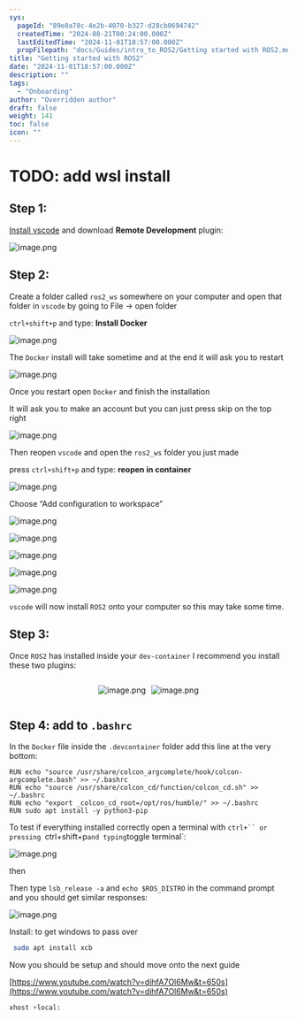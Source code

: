 ```yaml
---
sys:
  pageId: "89e0a78c-4e2b-4070-b327-d28cb0694742"
  createdTime: "2024-08-21T00:24:00.000Z"
  lastEditedTime: "2024-11-01T18:57:00.000Z"
  propFilepath: "docs/Guides/intro_to_ROS2/Getting started with ROS2.md"
title: "Getting started with ROS2"
date: "2024-11-01T18:57:00.000Z"
description: ""
tags:
  - "Onboarding"
author: "Overridden author"
draft: false
weight: 141
toc: false
icon: ""
---
```


# TODO: add wsl install

## Step 1:

[Install vscode](https://code.visualstudio.com/download) and download **Remote Development** plugin:

![image.png](https://prod-files-secure.s3.us-west-2.amazonaws.com/d518164a-d88e-44d1-a4ee-3adb3bd8bce0/efb52993-1881-4a40-b95e-6f020334f022/image.png?X-Amz-Algorithm=AWS4-HMAC-SHA256&X-Amz-Content-Sha256=UNSIGNED-PAYLOAD&X-Amz-Credential=ASIAZI2LB466UFGRQJZO%2F20250404%2Fus-west-2%2Fs3%2Faws4_request&X-Amz-Date=20250404T140822Z&X-Amz-Expires=3600&X-Amz-Security-Token=IQoJb3JpZ2luX2VjEJ7%2F%2F%2F%2F%2F%2F%2F%2F%2F%2FwEaCXVzLXdlc3QtMiJIMEYCIQCsJEv71%2FUoPPhSWULmeSukTQ4i%2BLNfisNsPFHpWACb%2FgIhAJRFJ1e74nBKkpR%2BhIK2EBWpB9WhkpD8dWJEmj1r7qzLKv8DCBcQABoMNjM3NDIzMTgzODA1IgzIfsB1dQC94tzw%2BEIq3AP5F%2FTgvK1HXa1%2BtHUk5z7Bu9TS1FDO%2BhUruDeCiTcdv489cZoTd2783QNYYgONm9e46zdKJHS%2FFgUb72srK3jE%2FZXIR%2BYqVqoVvjD1305IHNSl5Qy%2BOmGhO3Ziwba2Jkb34vl525nSTbvqDi9qQAPWCA1ojsC%2FQJgqQ1kzhCM3A8YRiLi6dxcd7PxRfYPLWnTumnU5R%2BWraC%2Fxtemz6%2FDX0qoq2GTsk6%2BEHlib65k9m2HY9Fsty1WlmWjjptUBG8XsilM0jbkWh6B4vmv%2BUjdWnYPDckzV0mVle0FW8AEWvI75LncAWORWZlco6ApEgnudiHZsytIfaRutGd4TULHN89h7XQdPY%2FA6AgXLuqcaJRTAdqNnfncyc8TBsNntMHsC6asQcEwCEYLXS91ziNBW%2FD8dZ8Iq%2Bmm7SdOVM76lcszR%2Bv%2BqRq6KnYuLa18Cu5yI8TwTEkyZl5%2BEcnd%2FWs4%2Bl7x9fTnUNbz21J2R%2Bn5mkjMux68PKadUinbQAQlI1mnwa%2BGk5XXry81N6ZPK708Cuj6qdrVoGA%2FUN8nVxVq6NVrqDfmDxVpJBhbWTk6j4vJuVXN2e1K4IcY7IDoJj7KUb%2FIrOnxJaW%2B15zIbgW%2FdCOsVia4pYu7IxnOGszDMzL%2B%2FBjqkAXd46neCCgGGQ7hmFia%2FUhw4OlznaQZbxW8Rmuf3Tzy%2FB%2FXQge%2B%2FkktXaLaL2RiOAAbebCiaigHaxjO6A156ga85o4xG4Puko7qXsWXTQc86wwRCeWTwGCsRB5%2B6to%2BAd0eRu5VSO2odpM0cNKdntqGTNhgJM8o88HpHftMJOdbsWZLUGOd4Gm2%2BmxpUVD15WNwYawJcQMgzD3vEg6CSKj9BzYmf&X-Amz-Signature=fb2872c3f1aea09a292ea67fe26ebe50cc30c807659c5c04ac97260a26fa74ef&X-Amz-SignedHeaders=host&x-id=GetObject)

## Step 2:

Create a folder called `ros2_ws` somewhere on your computer and open that folder in `vscode` by going to File → open folder 

`ctrl+shift+p` and type: **Install Docker**

![image.png](https://prod-files-secure.s3.us-west-2.amazonaws.com/d518164a-d88e-44d1-a4ee-3adb3bd8bce0/2269dc0e-1cd5-47ff-bceb-c04ad9b2eab0/image.png?X-Amz-Algorithm=AWS4-HMAC-SHA256&X-Amz-Content-Sha256=UNSIGNED-PAYLOAD&X-Amz-Credential=ASIAZI2LB466UFGRQJZO%2F20250404%2Fus-west-2%2Fs3%2Faws4_request&X-Amz-Date=20250404T140822Z&X-Amz-Expires=3600&X-Amz-Security-Token=IQoJb3JpZ2luX2VjEJ7%2F%2F%2F%2F%2F%2F%2F%2F%2F%2FwEaCXVzLXdlc3QtMiJIMEYCIQCsJEv71%2FUoPPhSWULmeSukTQ4i%2BLNfisNsPFHpWACb%2FgIhAJRFJ1e74nBKkpR%2BhIK2EBWpB9WhkpD8dWJEmj1r7qzLKv8DCBcQABoMNjM3NDIzMTgzODA1IgzIfsB1dQC94tzw%2BEIq3AP5F%2FTgvK1HXa1%2BtHUk5z7Bu9TS1FDO%2BhUruDeCiTcdv489cZoTd2783QNYYgONm9e46zdKJHS%2FFgUb72srK3jE%2FZXIR%2BYqVqoVvjD1305IHNSl5Qy%2BOmGhO3Ziwba2Jkb34vl525nSTbvqDi9qQAPWCA1ojsC%2FQJgqQ1kzhCM3A8YRiLi6dxcd7PxRfYPLWnTumnU5R%2BWraC%2Fxtemz6%2FDX0qoq2GTsk6%2BEHlib65k9m2HY9Fsty1WlmWjjptUBG8XsilM0jbkWh6B4vmv%2BUjdWnYPDckzV0mVle0FW8AEWvI75LncAWORWZlco6ApEgnudiHZsytIfaRutGd4TULHN89h7XQdPY%2FA6AgXLuqcaJRTAdqNnfncyc8TBsNntMHsC6asQcEwCEYLXS91ziNBW%2FD8dZ8Iq%2Bmm7SdOVM76lcszR%2Bv%2BqRq6KnYuLa18Cu5yI8TwTEkyZl5%2BEcnd%2FWs4%2Bl7x9fTnUNbz21J2R%2Bn5mkjMux68PKadUinbQAQlI1mnwa%2BGk5XXry81N6ZPK708Cuj6qdrVoGA%2FUN8nVxVq6NVrqDfmDxVpJBhbWTk6j4vJuVXN2e1K4IcY7IDoJj7KUb%2FIrOnxJaW%2B15zIbgW%2FdCOsVia4pYu7IxnOGszDMzL%2B%2FBjqkAXd46neCCgGGQ7hmFia%2FUhw4OlznaQZbxW8Rmuf3Tzy%2FB%2FXQge%2B%2FkktXaLaL2RiOAAbebCiaigHaxjO6A156ga85o4xG4Puko7qXsWXTQc86wwRCeWTwGCsRB5%2B6to%2BAd0eRu5VSO2odpM0cNKdntqGTNhgJM8o88HpHftMJOdbsWZLUGOd4Gm2%2BmxpUVD15WNwYawJcQMgzD3vEg6CSKj9BzYmf&X-Amz-Signature=4ed555a3220ce7cdf1a5361c29af62be9b49820edfe14efc6093c0a287a0506d&X-Amz-SignedHeaders=host&x-id=GetObject)

The `Docker` install will take sometime and at the end it will ask you to restart

![image.png](https://prod-files-secure.s3.us-west-2.amazonaws.com/d518164a-d88e-44d1-a4ee-3adb3bd8bce0/ed233f78-be33-4b1f-b89c-9c346c0e961e/image.png?X-Amz-Algorithm=AWS4-HMAC-SHA256&X-Amz-Content-Sha256=UNSIGNED-PAYLOAD&X-Amz-Credential=ASIAZI2LB466UFGRQJZO%2F20250404%2Fus-west-2%2Fs3%2Faws4_request&X-Amz-Date=20250404T140822Z&X-Amz-Expires=3600&X-Amz-Security-Token=IQoJb3JpZ2luX2VjEJ7%2F%2F%2F%2F%2F%2F%2F%2F%2F%2FwEaCXVzLXdlc3QtMiJIMEYCIQCsJEv71%2FUoPPhSWULmeSukTQ4i%2BLNfisNsPFHpWACb%2FgIhAJRFJ1e74nBKkpR%2BhIK2EBWpB9WhkpD8dWJEmj1r7qzLKv8DCBcQABoMNjM3NDIzMTgzODA1IgzIfsB1dQC94tzw%2BEIq3AP5F%2FTgvK1HXa1%2BtHUk5z7Bu9TS1FDO%2BhUruDeCiTcdv489cZoTd2783QNYYgONm9e46zdKJHS%2FFgUb72srK3jE%2FZXIR%2BYqVqoVvjD1305IHNSl5Qy%2BOmGhO3Ziwba2Jkb34vl525nSTbvqDi9qQAPWCA1ojsC%2FQJgqQ1kzhCM3A8YRiLi6dxcd7PxRfYPLWnTumnU5R%2BWraC%2Fxtemz6%2FDX0qoq2GTsk6%2BEHlib65k9m2HY9Fsty1WlmWjjptUBG8XsilM0jbkWh6B4vmv%2BUjdWnYPDckzV0mVle0FW8AEWvI75LncAWORWZlco6ApEgnudiHZsytIfaRutGd4TULHN89h7XQdPY%2FA6AgXLuqcaJRTAdqNnfncyc8TBsNntMHsC6asQcEwCEYLXS91ziNBW%2FD8dZ8Iq%2Bmm7SdOVM76lcszR%2Bv%2BqRq6KnYuLa18Cu5yI8TwTEkyZl5%2BEcnd%2FWs4%2Bl7x9fTnUNbz21J2R%2Bn5mkjMux68PKadUinbQAQlI1mnwa%2BGk5XXry81N6ZPK708Cuj6qdrVoGA%2FUN8nVxVq6NVrqDfmDxVpJBhbWTk6j4vJuVXN2e1K4IcY7IDoJj7KUb%2FIrOnxJaW%2B15zIbgW%2FdCOsVia4pYu7IxnOGszDMzL%2B%2FBjqkAXd46neCCgGGQ7hmFia%2FUhw4OlznaQZbxW8Rmuf3Tzy%2FB%2FXQge%2B%2FkktXaLaL2RiOAAbebCiaigHaxjO6A156ga85o4xG4Puko7qXsWXTQc86wwRCeWTwGCsRB5%2B6to%2BAd0eRu5VSO2odpM0cNKdntqGTNhgJM8o88HpHftMJOdbsWZLUGOd4Gm2%2BmxpUVD15WNwYawJcQMgzD3vEg6CSKj9BzYmf&X-Amz-Signature=c3c4984be0a04166ab49e33f02dc0229da81343184bf22ac8617a48586bb08f8&X-Amz-SignedHeaders=host&x-id=GetObject)

Once you restart open `Docker` and finish the installation

It will ask you to make an account but you can just press skip on the top right

![image.png](https://prod-files-secure.s3.us-west-2.amazonaws.com/d518164a-d88e-44d1-a4ee-3adb3bd8bce0/21010ad9-1659-4fd9-9f59-9932a09b2a3d/image.png?X-Amz-Algorithm=AWS4-HMAC-SHA256&X-Amz-Content-Sha256=UNSIGNED-PAYLOAD&X-Amz-Credential=ASIAZI2LB466UFGRQJZO%2F20250404%2Fus-west-2%2Fs3%2Faws4_request&X-Amz-Date=20250404T140822Z&X-Amz-Expires=3600&X-Amz-Security-Token=IQoJb3JpZ2luX2VjEJ7%2F%2F%2F%2F%2F%2F%2F%2F%2F%2FwEaCXVzLXdlc3QtMiJIMEYCIQCsJEv71%2FUoPPhSWULmeSukTQ4i%2BLNfisNsPFHpWACb%2FgIhAJRFJ1e74nBKkpR%2BhIK2EBWpB9WhkpD8dWJEmj1r7qzLKv8DCBcQABoMNjM3NDIzMTgzODA1IgzIfsB1dQC94tzw%2BEIq3AP5F%2FTgvK1HXa1%2BtHUk5z7Bu9TS1FDO%2BhUruDeCiTcdv489cZoTd2783QNYYgONm9e46zdKJHS%2FFgUb72srK3jE%2FZXIR%2BYqVqoVvjD1305IHNSl5Qy%2BOmGhO3Ziwba2Jkb34vl525nSTbvqDi9qQAPWCA1ojsC%2FQJgqQ1kzhCM3A8YRiLi6dxcd7PxRfYPLWnTumnU5R%2BWraC%2Fxtemz6%2FDX0qoq2GTsk6%2BEHlib65k9m2HY9Fsty1WlmWjjptUBG8XsilM0jbkWh6B4vmv%2BUjdWnYPDckzV0mVle0FW8AEWvI75LncAWORWZlco6ApEgnudiHZsytIfaRutGd4TULHN89h7XQdPY%2FA6AgXLuqcaJRTAdqNnfncyc8TBsNntMHsC6asQcEwCEYLXS91ziNBW%2FD8dZ8Iq%2Bmm7SdOVM76lcszR%2Bv%2BqRq6KnYuLa18Cu5yI8TwTEkyZl5%2BEcnd%2FWs4%2Bl7x9fTnUNbz21J2R%2Bn5mkjMux68PKadUinbQAQlI1mnwa%2BGk5XXry81N6ZPK708Cuj6qdrVoGA%2FUN8nVxVq6NVrqDfmDxVpJBhbWTk6j4vJuVXN2e1K4IcY7IDoJj7KUb%2FIrOnxJaW%2B15zIbgW%2FdCOsVia4pYu7IxnOGszDMzL%2B%2FBjqkAXd46neCCgGGQ7hmFia%2FUhw4OlznaQZbxW8Rmuf3Tzy%2FB%2FXQge%2B%2FkktXaLaL2RiOAAbebCiaigHaxjO6A156ga85o4xG4Puko7qXsWXTQc86wwRCeWTwGCsRB5%2B6to%2BAd0eRu5VSO2odpM0cNKdntqGTNhgJM8o88HpHftMJOdbsWZLUGOd4Gm2%2BmxpUVD15WNwYawJcQMgzD3vEg6CSKj9BzYmf&X-Amz-Signature=6e923c297c948b8b697cc81718df5d3632b07cc315b0352e133c5b612461ea53&X-Amz-SignedHeaders=host&x-id=GetObject)

Then reopen `vscode` and open the `ros2_ws` folder you just made

press `ctrl+shift+p` and type: **reopen in container**

![image.png](https://prod-files-secure.s3.us-west-2.amazonaws.com/d518164a-d88e-44d1-a4ee-3adb3bd8bce0/4e93b8c2-41ad-488c-8095-c74205196118/image.png?X-Amz-Algorithm=AWS4-HMAC-SHA256&X-Amz-Content-Sha256=UNSIGNED-PAYLOAD&X-Amz-Credential=ASIAZI2LB466UFGRQJZO%2F20250404%2Fus-west-2%2Fs3%2Faws4_request&X-Amz-Date=20250404T140822Z&X-Amz-Expires=3600&X-Amz-Security-Token=IQoJb3JpZ2luX2VjEJ7%2F%2F%2F%2F%2F%2F%2F%2F%2F%2FwEaCXVzLXdlc3QtMiJIMEYCIQCsJEv71%2FUoPPhSWULmeSukTQ4i%2BLNfisNsPFHpWACb%2FgIhAJRFJ1e74nBKkpR%2BhIK2EBWpB9WhkpD8dWJEmj1r7qzLKv8DCBcQABoMNjM3NDIzMTgzODA1IgzIfsB1dQC94tzw%2BEIq3AP5F%2FTgvK1HXa1%2BtHUk5z7Bu9TS1FDO%2BhUruDeCiTcdv489cZoTd2783QNYYgONm9e46zdKJHS%2FFgUb72srK3jE%2FZXIR%2BYqVqoVvjD1305IHNSl5Qy%2BOmGhO3Ziwba2Jkb34vl525nSTbvqDi9qQAPWCA1ojsC%2FQJgqQ1kzhCM3A8YRiLi6dxcd7PxRfYPLWnTumnU5R%2BWraC%2Fxtemz6%2FDX0qoq2GTsk6%2BEHlib65k9m2HY9Fsty1WlmWjjptUBG8XsilM0jbkWh6B4vmv%2BUjdWnYPDckzV0mVle0FW8AEWvI75LncAWORWZlco6ApEgnudiHZsytIfaRutGd4TULHN89h7XQdPY%2FA6AgXLuqcaJRTAdqNnfncyc8TBsNntMHsC6asQcEwCEYLXS91ziNBW%2FD8dZ8Iq%2Bmm7SdOVM76lcszR%2Bv%2BqRq6KnYuLa18Cu5yI8TwTEkyZl5%2BEcnd%2FWs4%2Bl7x9fTnUNbz21J2R%2Bn5mkjMux68PKadUinbQAQlI1mnwa%2BGk5XXry81N6ZPK708Cuj6qdrVoGA%2FUN8nVxVq6NVrqDfmDxVpJBhbWTk6j4vJuVXN2e1K4IcY7IDoJj7KUb%2FIrOnxJaW%2B15zIbgW%2FdCOsVia4pYu7IxnOGszDMzL%2B%2FBjqkAXd46neCCgGGQ7hmFia%2FUhw4OlznaQZbxW8Rmuf3Tzy%2FB%2FXQge%2B%2FkktXaLaL2RiOAAbebCiaigHaxjO6A156ga85o4xG4Puko7qXsWXTQc86wwRCeWTwGCsRB5%2B6to%2BAd0eRu5VSO2odpM0cNKdntqGTNhgJM8o88HpHftMJOdbsWZLUGOd4Gm2%2BmxpUVD15WNwYawJcQMgzD3vEg6CSKj9BzYmf&X-Amz-Signature=b44b2b345ffcec7190f1b260057f588d7827a64b05f08d801f4530fdfd4a6e6a&X-Amz-SignedHeaders=host&x-id=GetObject)

Choose “Add configuration to workspace”

![image.png](https://prod-files-secure.s3.us-west-2.amazonaws.com/d518164a-d88e-44d1-a4ee-3adb3bd8bce0/9560b282-5060-4989-ba37-97e7b2c22476/image.png?X-Amz-Algorithm=AWS4-HMAC-SHA256&X-Amz-Content-Sha256=UNSIGNED-PAYLOAD&X-Amz-Credential=ASIAZI2LB466UFGRQJZO%2F20250404%2Fus-west-2%2Fs3%2Faws4_request&X-Amz-Date=20250404T140822Z&X-Amz-Expires=3600&X-Amz-Security-Token=IQoJb3JpZ2luX2VjEJ7%2F%2F%2F%2F%2F%2F%2F%2F%2F%2FwEaCXVzLXdlc3QtMiJIMEYCIQCsJEv71%2FUoPPhSWULmeSukTQ4i%2BLNfisNsPFHpWACb%2FgIhAJRFJ1e74nBKkpR%2BhIK2EBWpB9WhkpD8dWJEmj1r7qzLKv8DCBcQABoMNjM3NDIzMTgzODA1IgzIfsB1dQC94tzw%2BEIq3AP5F%2FTgvK1HXa1%2BtHUk5z7Bu9TS1FDO%2BhUruDeCiTcdv489cZoTd2783QNYYgONm9e46zdKJHS%2FFgUb72srK3jE%2FZXIR%2BYqVqoVvjD1305IHNSl5Qy%2BOmGhO3Ziwba2Jkb34vl525nSTbvqDi9qQAPWCA1ojsC%2FQJgqQ1kzhCM3A8YRiLi6dxcd7PxRfYPLWnTumnU5R%2BWraC%2Fxtemz6%2FDX0qoq2GTsk6%2BEHlib65k9m2HY9Fsty1WlmWjjptUBG8XsilM0jbkWh6B4vmv%2BUjdWnYPDckzV0mVle0FW8AEWvI75LncAWORWZlco6ApEgnudiHZsytIfaRutGd4TULHN89h7XQdPY%2FA6AgXLuqcaJRTAdqNnfncyc8TBsNntMHsC6asQcEwCEYLXS91ziNBW%2FD8dZ8Iq%2Bmm7SdOVM76lcszR%2Bv%2BqRq6KnYuLa18Cu5yI8TwTEkyZl5%2BEcnd%2FWs4%2Bl7x9fTnUNbz21J2R%2Bn5mkjMux68PKadUinbQAQlI1mnwa%2BGk5XXry81N6ZPK708Cuj6qdrVoGA%2FUN8nVxVq6NVrqDfmDxVpJBhbWTk6j4vJuVXN2e1K4IcY7IDoJj7KUb%2FIrOnxJaW%2B15zIbgW%2FdCOsVia4pYu7IxnOGszDMzL%2B%2FBjqkAXd46neCCgGGQ7hmFia%2FUhw4OlznaQZbxW8Rmuf3Tzy%2FB%2FXQge%2B%2FkktXaLaL2RiOAAbebCiaigHaxjO6A156ga85o4xG4Puko7qXsWXTQc86wwRCeWTwGCsRB5%2B6to%2BAd0eRu5VSO2odpM0cNKdntqGTNhgJM8o88HpHftMJOdbsWZLUGOd4Gm2%2BmxpUVD15WNwYawJcQMgzD3vEg6CSKj9BzYmf&X-Amz-Signature=136518e4ed2ec94750edefcc3d5c774dfbd9fc0ad6defd87f6792f7436b5ec42&X-Amz-SignedHeaders=host&x-id=GetObject)

![image.png](https://prod-files-secure.s3.us-west-2.amazonaws.com/d518164a-d88e-44d1-a4ee-3adb3bd8bce0/2ee63f81-886b-48e8-a553-dc6e5eac99e4/image.png?X-Amz-Algorithm=AWS4-HMAC-SHA256&X-Amz-Content-Sha256=UNSIGNED-PAYLOAD&X-Amz-Credential=ASIAZI2LB466UFGRQJZO%2F20250404%2Fus-west-2%2Fs3%2Faws4_request&X-Amz-Date=20250404T140822Z&X-Amz-Expires=3600&X-Amz-Security-Token=IQoJb3JpZ2luX2VjEJ7%2F%2F%2F%2F%2F%2F%2F%2F%2F%2FwEaCXVzLXdlc3QtMiJIMEYCIQCsJEv71%2FUoPPhSWULmeSukTQ4i%2BLNfisNsPFHpWACb%2FgIhAJRFJ1e74nBKkpR%2BhIK2EBWpB9WhkpD8dWJEmj1r7qzLKv8DCBcQABoMNjM3NDIzMTgzODA1IgzIfsB1dQC94tzw%2BEIq3AP5F%2FTgvK1HXa1%2BtHUk5z7Bu9TS1FDO%2BhUruDeCiTcdv489cZoTd2783QNYYgONm9e46zdKJHS%2FFgUb72srK3jE%2FZXIR%2BYqVqoVvjD1305IHNSl5Qy%2BOmGhO3Ziwba2Jkb34vl525nSTbvqDi9qQAPWCA1ojsC%2FQJgqQ1kzhCM3A8YRiLi6dxcd7PxRfYPLWnTumnU5R%2BWraC%2Fxtemz6%2FDX0qoq2GTsk6%2BEHlib65k9m2HY9Fsty1WlmWjjptUBG8XsilM0jbkWh6B4vmv%2BUjdWnYPDckzV0mVle0FW8AEWvI75LncAWORWZlco6ApEgnudiHZsytIfaRutGd4TULHN89h7XQdPY%2FA6AgXLuqcaJRTAdqNnfncyc8TBsNntMHsC6asQcEwCEYLXS91ziNBW%2FD8dZ8Iq%2Bmm7SdOVM76lcszR%2Bv%2BqRq6KnYuLa18Cu5yI8TwTEkyZl5%2BEcnd%2FWs4%2Bl7x9fTnUNbz21J2R%2Bn5mkjMux68PKadUinbQAQlI1mnwa%2BGk5XXry81N6ZPK708Cuj6qdrVoGA%2FUN8nVxVq6NVrqDfmDxVpJBhbWTk6j4vJuVXN2e1K4IcY7IDoJj7KUb%2FIrOnxJaW%2B15zIbgW%2FdCOsVia4pYu7IxnOGszDMzL%2B%2FBjqkAXd46neCCgGGQ7hmFia%2FUhw4OlznaQZbxW8Rmuf3Tzy%2FB%2FXQge%2B%2FkktXaLaL2RiOAAbebCiaigHaxjO6A156ga85o4xG4Puko7qXsWXTQc86wwRCeWTwGCsRB5%2B6to%2BAd0eRu5VSO2odpM0cNKdntqGTNhgJM8o88HpHftMJOdbsWZLUGOd4Gm2%2BmxpUVD15WNwYawJcQMgzD3vEg6CSKj9BzYmf&X-Amz-Signature=b941710d901ddc5fd8f726b975e21f5ea7cbfdf76dccb4a2f717fac10f7e6f54&X-Amz-SignedHeaders=host&x-id=GetObject)

![image.png](https://prod-files-secure.s3.us-west-2.amazonaws.com/d518164a-d88e-44d1-a4ee-3adb3bd8bce0/ae1580b2-b048-407e-aed9-b584224a7a04/image.png?X-Amz-Algorithm=AWS4-HMAC-SHA256&X-Amz-Content-Sha256=UNSIGNED-PAYLOAD&X-Amz-Credential=ASIAZI2LB466UFGRQJZO%2F20250404%2Fus-west-2%2Fs3%2Faws4_request&X-Amz-Date=20250404T140822Z&X-Amz-Expires=3600&X-Amz-Security-Token=IQoJb3JpZ2luX2VjEJ7%2F%2F%2F%2F%2F%2F%2F%2F%2F%2FwEaCXVzLXdlc3QtMiJIMEYCIQCsJEv71%2FUoPPhSWULmeSukTQ4i%2BLNfisNsPFHpWACb%2FgIhAJRFJ1e74nBKkpR%2BhIK2EBWpB9WhkpD8dWJEmj1r7qzLKv8DCBcQABoMNjM3NDIzMTgzODA1IgzIfsB1dQC94tzw%2BEIq3AP5F%2FTgvK1HXa1%2BtHUk5z7Bu9TS1FDO%2BhUruDeCiTcdv489cZoTd2783QNYYgONm9e46zdKJHS%2FFgUb72srK3jE%2FZXIR%2BYqVqoVvjD1305IHNSl5Qy%2BOmGhO3Ziwba2Jkb34vl525nSTbvqDi9qQAPWCA1ojsC%2FQJgqQ1kzhCM3A8YRiLi6dxcd7PxRfYPLWnTumnU5R%2BWraC%2Fxtemz6%2FDX0qoq2GTsk6%2BEHlib65k9m2HY9Fsty1WlmWjjptUBG8XsilM0jbkWh6B4vmv%2BUjdWnYPDckzV0mVle0FW8AEWvI75LncAWORWZlco6ApEgnudiHZsytIfaRutGd4TULHN89h7XQdPY%2FA6AgXLuqcaJRTAdqNnfncyc8TBsNntMHsC6asQcEwCEYLXS91ziNBW%2FD8dZ8Iq%2Bmm7SdOVM76lcszR%2Bv%2BqRq6KnYuLa18Cu5yI8TwTEkyZl5%2BEcnd%2FWs4%2Bl7x9fTnUNbz21J2R%2Bn5mkjMux68PKadUinbQAQlI1mnwa%2BGk5XXry81N6ZPK708Cuj6qdrVoGA%2FUN8nVxVq6NVrqDfmDxVpJBhbWTk6j4vJuVXN2e1K4IcY7IDoJj7KUb%2FIrOnxJaW%2B15zIbgW%2FdCOsVia4pYu7IxnOGszDMzL%2B%2FBjqkAXd46neCCgGGQ7hmFia%2FUhw4OlznaQZbxW8Rmuf3Tzy%2FB%2FXQge%2B%2FkktXaLaL2RiOAAbebCiaigHaxjO6A156ga85o4xG4Puko7qXsWXTQc86wwRCeWTwGCsRB5%2B6to%2BAd0eRu5VSO2odpM0cNKdntqGTNhgJM8o88HpHftMJOdbsWZLUGOd4Gm2%2BmxpUVD15WNwYawJcQMgzD3vEg6CSKj9BzYmf&X-Amz-Signature=e95b4b0974b62ca37dc762f8786b792ba924eb1ac80f976c79c169e4d6647fd0&X-Amz-SignedHeaders=host&x-id=GetObject)

![image.png](https://prod-files-secure.s3.us-west-2.amazonaws.com/d518164a-d88e-44d1-a4ee-3adb3bd8bce0/53255b28-f75e-430f-b9e3-c0ac8577e42b/image.png?X-Amz-Algorithm=AWS4-HMAC-SHA256&X-Amz-Content-Sha256=UNSIGNED-PAYLOAD&X-Amz-Credential=ASIAZI2LB466UFGRQJZO%2F20250404%2Fus-west-2%2Fs3%2Faws4_request&X-Amz-Date=20250404T140822Z&X-Amz-Expires=3600&X-Amz-Security-Token=IQoJb3JpZ2luX2VjEJ7%2F%2F%2F%2F%2F%2F%2F%2F%2F%2FwEaCXVzLXdlc3QtMiJIMEYCIQCsJEv71%2FUoPPhSWULmeSukTQ4i%2BLNfisNsPFHpWACb%2FgIhAJRFJ1e74nBKkpR%2BhIK2EBWpB9WhkpD8dWJEmj1r7qzLKv8DCBcQABoMNjM3NDIzMTgzODA1IgzIfsB1dQC94tzw%2BEIq3AP5F%2FTgvK1HXa1%2BtHUk5z7Bu9TS1FDO%2BhUruDeCiTcdv489cZoTd2783QNYYgONm9e46zdKJHS%2FFgUb72srK3jE%2FZXIR%2BYqVqoVvjD1305IHNSl5Qy%2BOmGhO3Ziwba2Jkb34vl525nSTbvqDi9qQAPWCA1ojsC%2FQJgqQ1kzhCM3A8YRiLi6dxcd7PxRfYPLWnTumnU5R%2BWraC%2Fxtemz6%2FDX0qoq2GTsk6%2BEHlib65k9m2HY9Fsty1WlmWjjptUBG8XsilM0jbkWh6B4vmv%2BUjdWnYPDckzV0mVle0FW8AEWvI75LncAWORWZlco6ApEgnudiHZsytIfaRutGd4TULHN89h7XQdPY%2FA6AgXLuqcaJRTAdqNnfncyc8TBsNntMHsC6asQcEwCEYLXS91ziNBW%2FD8dZ8Iq%2Bmm7SdOVM76lcszR%2Bv%2BqRq6KnYuLa18Cu5yI8TwTEkyZl5%2BEcnd%2FWs4%2Bl7x9fTnUNbz21J2R%2Bn5mkjMux68PKadUinbQAQlI1mnwa%2BGk5XXry81N6ZPK708Cuj6qdrVoGA%2FUN8nVxVq6NVrqDfmDxVpJBhbWTk6j4vJuVXN2e1K4IcY7IDoJj7KUb%2FIrOnxJaW%2B15zIbgW%2FdCOsVia4pYu7IxnOGszDMzL%2B%2FBjqkAXd46neCCgGGQ7hmFia%2FUhw4OlznaQZbxW8Rmuf3Tzy%2FB%2FXQge%2B%2FkktXaLaL2RiOAAbebCiaigHaxjO6A156ga85o4xG4Puko7qXsWXTQc86wwRCeWTwGCsRB5%2B6to%2BAd0eRu5VSO2odpM0cNKdntqGTNhgJM8o88HpHftMJOdbsWZLUGOd4Gm2%2BmxpUVD15WNwYawJcQMgzD3vEg6CSKj9BzYmf&X-Amz-Signature=05d6ceffa67579cc172e9105ca343f72178eb8d4104fcd2c2360f76b296fe2c9&X-Amz-SignedHeaders=host&x-id=GetObject)

![image.png](https://prod-files-secure.s3.us-west-2.amazonaws.com/d518164a-d88e-44d1-a4ee-3adb3bd8bce0/7c562767-5af9-4ffb-97d1-327bcdf4ee00/image.png?X-Amz-Algorithm=AWS4-HMAC-SHA256&X-Amz-Content-Sha256=UNSIGNED-PAYLOAD&X-Amz-Credential=ASIAZI2LB466UFGRQJZO%2F20250404%2Fus-west-2%2Fs3%2Faws4_request&X-Amz-Date=20250404T140822Z&X-Amz-Expires=3600&X-Amz-Security-Token=IQoJb3JpZ2luX2VjEJ7%2F%2F%2F%2F%2F%2F%2F%2F%2F%2FwEaCXVzLXdlc3QtMiJIMEYCIQCsJEv71%2FUoPPhSWULmeSukTQ4i%2BLNfisNsPFHpWACb%2FgIhAJRFJ1e74nBKkpR%2BhIK2EBWpB9WhkpD8dWJEmj1r7qzLKv8DCBcQABoMNjM3NDIzMTgzODA1IgzIfsB1dQC94tzw%2BEIq3AP5F%2FTgvK1HXa1%2BtHUk5z7Bu9TS1FDO%2BhUruDeCiTcdv489cZoTd2783QNYYgONm9e46zdKJHS%2FFgUb72srK3jE%2FZXIR%2BYqVqoVvjD1305IHNSl5Qy%2BOmGhO3Ziwba2Jkb34vl525nSTbvqDi9qQAPWCA1ojsC%2FQJgqQ1kzhCM3A8YRiLi6dxcd7PxRfYPLWnTumnU5R%2BWraC%2Fxtemz6%2FDX0qoq2GTsk6%2BEHlib65k9m2HY9Fsty1WlmWjjptUBG8XsilM0jbkWh6B4vmv%2BUjdWnYPDckzV0mVle0FW8AEWvI75LncAWORWZlco6ApEgnudiHZsytIfaRutGd4TULHN89h7XQdPY%2FA6AgXLuqcaJRTAdqNnfncyc8TBsNntMHsC6asQcEwCEYLXS91ziNBW%2FD8dZ8Iq%2Bmm7SdOVM76lcszR%2Bv%2BqRq6KnYuLa18Cu5yI8TwTEkyZl5%2BEcnd%2FWs4%2Bl7x9fTnUNbz21J2R%2Bn5mkjMux68PKadUinbQAQlI1mnwa%2BGk5XXry81N6ZPK708Cuj6qdrVoGA%2FUN8nVxVq6NVrqDfmDxVpJBhbWTk6j4vJuVXN2e1K4IcY7IDoJj7KUb%2FIrOnxJaW%2B15zIbgW%2FdCOsVia4pYu7IxnOGszDMzL%2B%2FBjqkAXd46neCCgGGQ7hmFia%2FUhw4OlznaQZbxW8Rmuf3Tzy%2FB%2FXQge%2B%2FkktXaLaL2RiOAAbebCiaigHaxjO6A156ga85o4xG4Puko7qXsWXTQc86wwRCeWTwGCsRB5%2B6to%2BAd0eRu5VSO2odpM0cNKdntqGTNhgJM8o88HpHftMJOdbsWZLUGOd4Gm2%2BmxpUVD15WNwYawJcQMgzD3vEg6CSKj9BzYmf&X-Amz-Signature=d7d57917cc0aebdbc3c11c2e271410ff3c8036017c0ad3cc9ee3644f6345763d&X-Amz-SignedHeaders=host&x-id=GetObject)

`vscode` will now install `ROS2` onto your computer so this may take some time.

## Step 3:

Once `ROS2` has installed inside your `dev-container` I recommend you install these two plugins:

<div style="display: flex;flex-direction: row; column-gap:10px; max-width: 630px;justify-content: center;">
<div>

![image.png](https://prod-files-secure.s3.us-west-2.amazonaws.com/d518164a-d88e-44d1-a4ee-3adb3bd8bce0/3fc3d550-5a54-4ba1-ba6b-faa01cdb7369/image.png?X-Amz-Algorithm=AWS4-HMAC-SHA256&X-Amz-Content-Sha256=UNSIGNED-PAYLOAD&X-Amz-Credential=ASIAZI2LB466YUPLYCA5%2F20250404%2Fus-west-2%2Fs3%2Faws4_request&X-Amz-Date=20250404T140826Z&X-Amz-Expires=3600&X-Amz-Security-Token=IQoJb3JpZ2luX2VjEJ7%2F%2F%2F%2F%2F%2F%2F%2F%2F%2FwEaCXVzLXdlc3QtMiJHMEUCIBbg%2BU%2FlBLhdJ6YW%2BXPGykz1nrMF9PzbeDs%2BnDe%2B0HZ4AiEAtGpR5lvOZnUm2CablBfHBghDGCRBySqGUYzwUR8w2Egq%2FwMIFxAAGgw2Mzc0MjMxODM4MDUiDC5%2F07dp%2BKjDz%2FdnoyrcAz8lR6lEEYi10FkXv0JCM4HiVhE6tc8aK%2FTgMO0D3XIhK7B1M6uELrfukMaMtcGHHzqM9ujMBq5PiwVg1bH1PtUkdqDF%2FUOsktfyPXZmRZj4KZuT2qY6cGm3B8gZPh3SatYh9UXv6aR02go3snB8atBs05SLkspTwrMcmu%2Ff3J%2F9y2UF8rPnjbcoxT%2BaKOUVuhjUBpyagkfdRGHiCoIy058Tqlez3kpmlPew7OxzcaJSKBvY%2FvT%2BBSR884SGeXOxZPeC8C0SH26Pp7wjApRBhX%2Fn8sBqNReLlRJ3pVueE58CXzn4%2BCd3Bpkm9QAplCjXdBYuOYsEWb6ocC86D7teehKEcHf6nkfYkR6sREwqHv8xOXA1Pu%2FLwVCaBK14E1%2ByZUxJ0ljZZSSfq%2BrSuY4kw40rJp%2F7e8AX6ZH2FjILJNw4KFR7ESOHlA0W4%2FBmX0j192wl39jOsDxIvV55A7xKX7MOHac08zykXyucl9GyOxdzEcOWugmiZcbeCCW4Ze1tqckn1TdnLgJyDEzuVoIPJ9DgbXbveG6AZLsF%2B6nkpo5TzY81nirF61fbukhT658oxRZTErjAmFQOxSiB07o4D4tBntW3bv3Aq6W2MwMJzePNZudzo9TNOafJjoLkMN%2FNv78GOqUBfAnlUjYsql%2FOnVR4k8D%2B08fYNYQQYFt95W7sKtaOeacX42O7FdjgVsLPbgdwDiIGUgA%2Fq6lh7HFfprd0Btw8Yf5d6ydA9h12dVnbsRWmVml84jR%2BiVOG%2BdAzGbsQE2WxyP2Bya5OqFJgvHAOSN7KxRoG8xpVnTrXPMNUNukfDzrwagJRXExlZvu%2FDPl79d5%2B8%2BPT9eLbJMs2wwldcvJ%2FNLQE9p%2BJ&X-Amz-Signature=74bb57422eebaa37e0b09ba86f207a0fdc6824eea6e943e3dcbf226c586ec223&X-Amz-SignedHeaders=host&x-id=GetObject)

</div>
<div>

![image.png](https://prod-files-secure.s3.us-west-2.amazonaws.com/d518164a-d88e-44d1-a4ee-3adb3bd8bce0/d994cc66-13c2-4093-a5a3-f84cf4601a82/image.png?X-Amz-Algorithm=AWS4-HMAC-SHA256&X-Amz-Content-Sha256=UNSIGNED-PAYLOAD&X-Amz-Credential=ASIAZI2LB466SH5YBZZP%2F20250404%2Fus-west-2%2Fs3%2Faws4_request&X-Amz-Date=20250404T140828Z&X-Amz-Expires=3600&X-Amz-Security-Token=IQoJb3JpZ2luX2VjEJ7%2F%2F%2F%2F%2F%2F%2F%2F%2F%2FwEaCXVzLXdlc3QtMiJIMEYCIQCGZsW9b%2FB23IVUB1Jo3w12g3%2FT%2FRiDpKuOQvwLwnYDzwIhAKaC7SjaYdr7t3iiIpuVAwKH113eavdr%2BAbg1vzqwym%2BKv8DCBcQABoMNjM3NDIzMTgzODA1IgwoX66HzmrIwOS5H2gq3ANTKySid0GqXn41DKb3yIWkxFoDzgTUx5vhueCiJYZ1C0QnLDYb2sRPXPDt%2FZaWws5pMaX1DQDPqa%2FKEY63focfrDXACV7MSska2K0qHqYy6Gct%2FcCmtX9ODdCVKylpoZPXp3cDzWUzkzg0ac19iIblLyZI2SsuQT6IlBBSCTAWMYB9WFfBnGsHLQ%2FAF1tsozhYFM4YWT2QRZyR2ChUMM4%2FOQk0zEd2eHufaq7AlONI%2B55Fh2b6YaLCdV%2Bv70Sce%2BOBxJvjXWixV8pNBkyfLClWIyJNWvbkcFSYG1obP70FLIFzCHuNDKa3%2BA%2F2qnl113XJT3L9AdFo6AHEWhyEwzs8xonRnSG%2Fcj6PbtOKvCZ09jgTfmlYbMxZsMdEh5ppcB1neXD8AWD2%2Brko3Vvv9HMe%2FitcrY8na1262tUt0pX9Rb%2F1bfcjT%2FwRif6jTRLRtdfBys11Bb736rm8fHG87jrM0i0TnUIN9e5NNkECdfmICxpZ%2FXRISkSD5g9UcfexYV0qoeWuIYe4AHskObmcb7%2Fz9tmt5%2BOsM8uBK26DvObwGKAMXBKozKuDDYkMHRdsn7uzeoQxxEMiWOn9Nx%2FPRSDHJyydPjfDheoCpyxbz0%2BpmzNKZ%2BLBTKCU8TxlfzCwzb%2B%2FBjqkASPPyShe6C3YcgzwHHwl6Q1DaL8VyEZtNcLWRaBsAFNKeBJ8yzgG6IWDQZDHGo0UYVfwZIHC5KcCz5BY7Tfzo0nIXhQGHMJZLYaDE%2FhI%2BEw5j47I4Ww0Vbc7h0YHVofV9isHQuQhIczu3r50HAsscHMDMhtnVFRGHy4tQXwjt6QVdcqJEsAOOyivxl5w5atgYWsBVd9GlJhvfJkwPY5MXuj4a6HQ&X-Amz-Signature=3c17d5cbd27ac8e4c6b2675d8a75605208b2cd8960eda59ffe4e77e3e74cd802&X-Amz-SignedHeaders=host&x-id=GetObject)

</div>
</div>

## Step 4: add to `.bashrc`

In the `Docker` file inside the `.devcontainer` folder add this line at the very bottom: 

```docker
RUN echo "source /usr/share/colcon_argcomplete/hook/colcon-argcomplete.bash" >> ~/.bashrc
RUN echo "source /usr/share/colcon_cd/function/colcon_cd.sh" >> ~/.bashrc
RUN echo "export _colcon_cd_root=/opt/ros/humble/" >> ~/.bashrc
RUN sudo apt install -y python3-pip 
```

To test if everything installed correctly open a terminal with `ctrl+`` or pressing `ctrl+shift+p` and typing `toggle terminal`:

![image.png](https://prod-files-secure.s3.us-west-2.amazonaws.com/d518164a-d88e-44d1-a4ee-3adb3bd8bce0/6a4943d8-b04e-4c02-9a58-775f3384d1a5/image.png?X-Amz-Algorithm=AWS4-HMAC-SHA256&X-Amz-Content-Sha256=UNSIGNED-PAYLOAD&X-Amz-Credential=ASIAZI2LB466UFGRQJZO%2F20250404%2Fus-west-2%2Fs3%2Faws4_request&X-Amz-Date=20250404T140822Z&X-Amz-Expires=3600&X-Amz-Security-Token=IQoJb3JpZ2luX2VjEJ7%2F%2F%2F%2F%2F%2F%2F%2F%2F%2FwEaCXVzLXdlc3QtMiJIMEYCIQCsJEv71%2FUoPPhSWULmeSukTQ4i%2BLNfisNsPFHpWACb%2FgIhAJRFJ1e74nBKkpR%2BhIK2EBWpB9WhkpD8dWJEmj1r7qzLKv8DCBcQABoMNjM3NDIzMTgzODA1IgzIfsB1dQC94tzw%2BEIq3AP5F%2FTgvK1HXa1%2BtHUk5z7Bu9TS1FDO%2BhUruDeCiTcdv489cZoTd2783QNYYgONm9e46zdKJHS%2FFgUb72srK3jE%2FZXIR%2BYqVqoVvjD1305IHNSl5Qy%2BOmGhO3Ziwba2Jkb34vl525nSTbvqDi9qQAPWCA1ojsC%2FQJgqQ1kzhCM3A8YRiLi6dxcd7PxRfYPLWnTumnU5R%2BWraC%2Fxtemz6%2FDX0qoq2GTsk6%2BEHlib65k9m2HY9Fsty1WlmWjjptUBG8XsilM0jbkWh6B4vmv%2BUjdWnYPDckzV0mVle0FW8AEWvI75LncAWORWZlco6ApEgnudiHZsytIfaRutGd4TULHN89h7XQdPY%2FA6AgXLuqcaJRTAdqNnfncyc8TBsNntMHsC6asQcEwCEYLXS91ziNBW%2FD8dZ8Iq%2Bmm7SdOVM76lcszR%2Bv%2BqRq6KnYuLa18Cu5yI8TwTEkyZl5%2BEcnd%2FWs4%2Bl7x9fTnUNbz21J2R%2Bn5mkjMux68PKadUinbQAQlI1mnwa%2BGk5XXry81N6ZPK708Cuj6qdrVoGA%2FUN8nVxVq6NVrqDfmDxVpJBhbWTk6j4vJuVXN2e1K4IcY7IDoJj7KUb%2FIrOnxJaW%2B15zIbgW%2FdCOsVia4pYu7IxnOGszDMzL%2B%2FBjqkAXd46neCCgGGQ7hmFia%2FUhw4OlznaQZbxW8Rmuf3Tzy%2FB%2FXQge%2B%2FkktXaLaL2RiOAAbebCiaigHaxjO6A156ga85o4xG4Puko7qXsWXTQc86wwRCeWTwGCsRB5%2B6to%2BAd0eRu5VSO2odpM0cNKdntqGTNhgJM8o88HpHftMJOdbsWZLUGOd4Gm2%2BmxpUVD15WNwYawJcQMgzD3vEg6CSKj9BzYmf&X-Amz-Signature=c7fdc75baab4a68a83408af55fec3ffbf057e24984c86c413282632b707987ff&X-Amz-SignedHeaders=host&x-id=GetObject)

then 

Then type `lsb_release -a` and `echo $ROS_DISTRO` in the command prompt and you should get similar responses:

![image.png](https://prod-files-secure.s3.us-west-2.amazonaws.com/d518164a-d88e-44d1-a4ee-3adb3bd8bce0/3e635dec-a805-4e85-8b9e-d000e5b71a4e/image.png?X-Amz-Algorithm=AWS4-HMAC-SHA256&X-Amz-Content-Sha256=UNSIGNED-PAYLOAD&X-Amz-Credential=ASIAZI2LB466UFGRQJZO%2F20250404%2Fus-west-2%2Fs3%2Faws4_request&X-Amz-Date=20250404T140822Z&X-Amz-Expires=3600&X-Amz-Security-Token=IQoJb3JpZ2luX2VjEJ7%2F%2F%2F%2F%2F%2F%2F%2F%2F%2FwEaCXVzLXdlc3QtMiJIMEYCIQCsJEv71%2FUoPPhSWULmeSukTQ4i%2BLNfisNsPFHpWACb%2FgIhAJRFJ1e74nBKkpR%2BhIK2EBWpB9WhkpD8dWJEmj1r7qzLKv8DCBcQABoMNjM3NDIzMTgzODA1IgzIfsB1dQC94tzw%2BEIq3AP5F%2FTgvK1HXa1%2BtHUk5z7Bu9TS1FDO%2BhUruDeCiTcdv489cZoTd2783QNYYgONm9e46zdKJHS%2FFgUb72srK3jE%2FZXIR%2BYqVqoVvjD1305IHNSl5Qy%2BOmGhO3Ziwba2Jkb34vl525nSTbvqDi9qQAPWCA1ojsC%2FQJgqQ1kzhCM3A8YRiLi6dxcd7PxRfYPLWnTumnU5R%2BWraC%2Fxtemz6%2FDX0qoq2GTsk6%2BEHlib65k9m2HY9Fsty1WlmWjjptUBG8XsilM0jbkWh6B4vmv%2BUjdWnYPDckzV0mVle0FW8AEWvI75LncAWORWZlco6ApEgnudiHZsytIfaRutGd4TULHN89h7XQdPY%2FA6AgXLuqcaJRTAdqNnfncyc8TBsNntMHsC6asQcEwCEYLXS91ziNBW%2FD8dZ8Iq%2Bmm7SdOVM76lcszR%2Bv%2BqRq6KnYuLa18Cu5yI8TwTEkyZl5%2BEcnd%2FWs4%2Bl7x9fTnUNbz21J2R%2Bn5mkjMux68PKadUinbQAQlI1mnwa%2BGk5XXry81N6ZPK708Cuj6qdrVoGA%2FUN8nVxVq6NVrqDfmDxVpJBhbWTk6j4vJuVXN2e1K4IcY7IDoJj7KUb%2FIrOnxJaW%2B15zIbgW%2FdCOsVia4pYu7IxnOGszDMzL%2B%2FBjqkAXd46neCCgGGQ7hmFia%2FUhw4OlznaQZbxW8Rmuf3Tzy%2FB%2FXQge%2B%2FkktXaLaL2RiOAAbebCiaigHaxjO6A156ga85o4xG4Puko7qXsWXTQc86wwRCeWTwGCsRB5%2B6to%2BAd0eRu5VSO2odpM0cNKdntqGTNhgJM8o88HpHftMJOdbsWZLUGOd4Gm2%2BmxpUVD15WNwYawJcQMgzD3vEg6CSKj9BzYmf&X-Amz-Signature=ecee6b2819d975b293b0d08d42ed44683913abf0cc38e81739793ced0bf279d9&X-Amz-SignedHeaders=host&x-id=GetObject)

Install:  to get windows to pass over

```bash
 sudo apt install xcb
```

Now you should be setup and should move onto the next guide 

[https://www.youtube.com/watch?v=dihfA7Ol6Mw&t=650s](https://www.youtube.com/watch?v=dihfA7Ol6Mw&t=650s)

```python
xhost +local:
```
